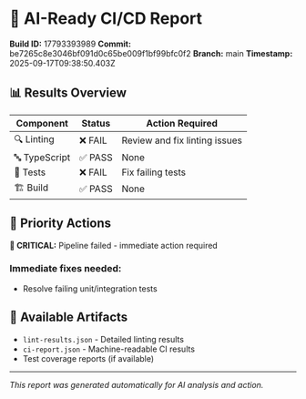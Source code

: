 # 🤖 AI-Ready CI/CD Report

**Build ID:** 17793393989
**Commit:** be7265c8e3046bf091d0c65be009f1bf99bfc0f2
**Branch:** main
**Timestamp:** 2025-09-17T09:38:50.403Z

## 📊 Results Overview

| Component | Status | Action Required |
|-----------|---------|----------------|
| 🔍 Linting | ❌ FAIL | Review and fix linting issues |
| 🔤 TypeScript | ✅ PASS | None |
| 🧪 Tests | ❌ FAIL | Fix failing tests |
| 🏗️ Build | ✅ PASS | None |

## 🎯 Priority Actions

**🚨 CRITICAL:** Pipeline failed - immediate action required

### Immediate fixes needed:
- Resolve failing unit/integration tests

## 📁 Available Artifacts

- `lint-results.json` - Detailed linting results
- `ci-report.json` - Machine-readable CI results
- Test coverage reports (if available)

---
*This report was generated automatically for AI analysis and action.*
